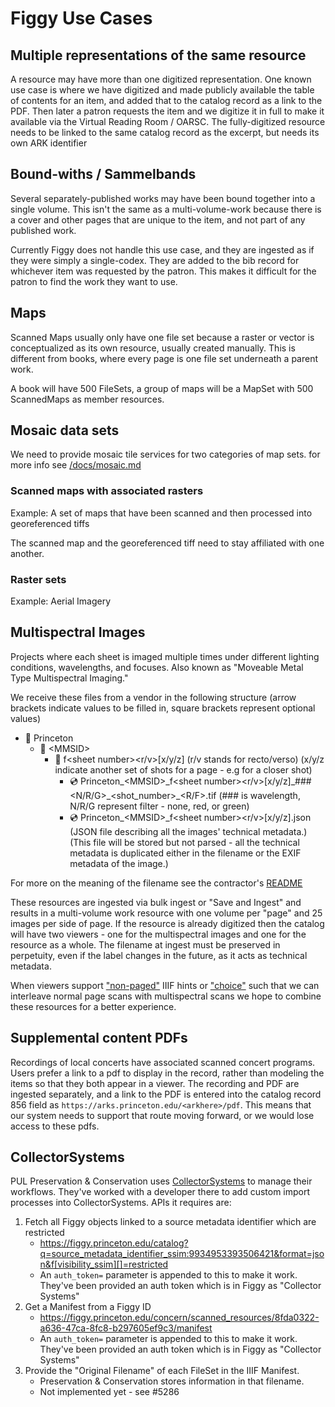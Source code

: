 # Figgy Use Cases

## Multiple representations of the same resource
A resource may have more than one digitized representation. One known use case is where we have digitized and made publicly available the table of contents for an item, and added that to the catalog record as a link to the PDF. Then later a patron requests the item and we digitize it in full to make it available via the Virtual Reading Room / OARSC. The fully-digitized resource needs to be linked to the same catalog record as the excerpt, but needs its own ARK identifier

## Bound-withs / Sammelbands
Several separately-published works may have been bound together into a single volume. This isn't the same as a multi-volume-work because there is a cover and other pages that are unique to the item, and not part of any published work.

Currently Figgy does not handle this use case, and they are ingested as if they were simply a single-codex. They are added to the bib record for whichever item was requested by the patron. This makes it difficult for the patron to find the work they want to use.

## Maps
Scanned Maps usually only have one file set because a raster or vector is conceptualized as its own resource, usually created manually. This is different from books, where every page is one file set underneath a parent work.

A book will have 500 FileSets, a group of maps will be a MapSet with 500 ScannedMaps as member resources.

## Mosaic data sets

We need to provide mosaic tile services for two categories of map sets. for more
info see [/docs/mosaic.md](/docs/mosaic.md)

### Scanned maps with associated rasters
Example: A set of maps that have been scanned and then processed into georeferenced tiffs

The scanned map and the georeferenced tiff need to stay affiliated with one another.

### Raster sets
Example: Aerial Imagery

## Multispectral Images

Projects where each sheet is imaged multiple times under different lighting
conditions, wavelengths, and focuses. Also known as "Moveable Metal Type
Multispectral Imaging."

We receive these files from a vendor in the following structure (arrow brackets
indicate values to be filled in, square brackets represent optional values)

- 📁 Princeton
  - 📁 \<MMSID\>
    - 📁 f\<sheet number\>\<r/v\>\[x/y/z\] (r/v stands for recto/verso) (x/y/z
    indicate another set of shots for a page - e.g for a closer shot)
      - 💿 Princeton_\<MMSID\>\_f\<sheet
      number\>\<r/v\>\[x/y/z\]\_###\<N/R/G\>\_\<shot_number\>\_\<R/F\>.tif
      (### is wavelength, N/R/G represent filter - none, red, or green)
      - 💿 Princeton_\<MMSID\>\_f\<sheet number\>\<r/v\>\[x/y/z\].json (JSON
        file describing all the images' technical metadata.)
        (This file will be stored but not parsed - all the technical metadata is
        duplicated either in the filename or the EXIF metadata of the image.)

For more on the meaning of the filename see the contractor's
[README](https://docs.google.com/document/d/1rjVgnUizdSrR1EsxaTV5RyHIOEWyUze8kjyS9ICPkyM/edit?usp=sharing)

These resources are ingested via bulk ingest or "Save and Ingest" and results in
a multi-volume work resource with one volume per "page" and 25 images per side
of page. If the resource is already digitized then the catalog will have two
viewers - one for the multispectral images and one for the resource as a whole.
The filename at ingest must be preserved in perpetuity, even if the label
changes in the future, as it acts as technical metadata.

When viewers support
["non-paged"](https://preview.iiif.io/cookbook/3333-choice/recipe/0035-foldouts/) IIIF hints or
["choice"](https://preview.iiif.io/cookbook/3333-choice/recipe/0033-choice/) such that we can interleave normal
page scans with multispectral scans we hope to combine these resources for a
better experience.

## Supplemental content PDFs
Recordings of local concerts have associated scanned concert programs. Users
prefer a link to a pdf to display in the record, rather than modeling the items
so that they both appear in a viewer. The recording and PDF are ingested
separately, and a link to the PDF is entered into the catalog record 856 field
as `https://arks.princeton.edu/<arkhere>/pdf`. This means that our system needs
to support that route moving forward, or we would lose access to these pdfs.

## CollectorSystems

PUL Preservation & Conservation uses
[CollectorSystems](https://www.collectorsystems.com/index.htm) to manage their
workflows. They've worked with a developer there to add custom import processes
into CollectorSystems. APIs it requires are:

1. Fetch all Figgy objects linked to a source metadata identifier which are
   restricted
   * https://figgy.princeton.edu/catalog?q=source_metadata_identifier_ssim:9934953393506421&format=json&f[visibility_ssim][]=restricted
   * An `auth_token=` parameter is appended to this to make it work. They've
   been provided an auth token which is in Figgy as "Collector Systems"
1. Get a Manifest from a Figgy ID
   * https://figgy.princeton.edu/concern/scanned_resources/8fda0322-a636-47ca-8fc8-b297605ef9c3/manifest
   * An `auth_token=` parameter is appended to this to make it work. They've
   been provided an auth token which is in Figgy as "Collector Systems"
1. Provide the "Original Filename" of each FileSet in the IIIF Manifest.
   * Preservation & Conservation stores information in that filename.
   * Not implemented yet - see #5286
